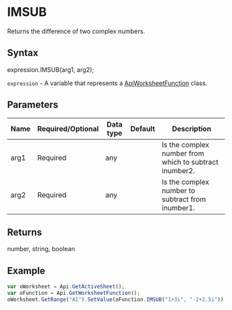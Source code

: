 # IMSUB

Returns the difference of two complex numbers.

## Syntax

expression.IMSUB(arg1, arg2);

`expression` - A variable that represents a [ApiWorksheetFunction](../ApiWorksheetFunction.md) class.

## Parameters

| **Name** | **Required/Optional** | **Data type** | **Default** | **Description** |
| ------------- | ------------- | ------------- | ------------- | ------------- |
| arg1 | Required | any |  | Is the complex number from which to subtract inumber2. |
| arg2 | Required | any |  | Is the complex number to subtract from inumber1. |

## Returns

number, string, boolean

## Example



```javascript
var oWorksheet = Api.GetActiveSheet();
var oFunction = Api.GetWorksheetFunction();
oWorksheet.GetRange("A1").SetValue(oFunction.IMSUB("1+3i", "-2+2.5i"));
```
